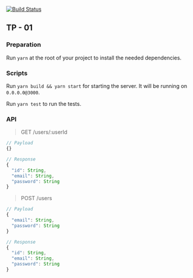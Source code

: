 [![Build Status](https://travis-ci.org/emaincourt/asynchronous-server-technologies-01.svg?branch=master)](https://travis-ci.org/emaincourt/asynchronous-server-technologies-01)

## TP - 01

### Preparation

Run `yarn` at the root of your project to install the needed dependencies. 

### Scripts

Run `yarn build && yarn start` for starting the server. It will be running on `0.0.0.0@3000`.

Run `yarn test` to run the tests.

### API

> GET /users/:userId

```javascript
// Payload
{}
```

```javascript
// Response
{
  "id": String,
  "email": String,
  "password": String
}
```

> POST /users

```javascript
// Payload
{
  "email": String,
  "password": String
}
```

```javascript
// Response
{
  "id": String,
  "email": String,
  "password": String
}
```
